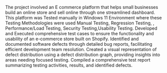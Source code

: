 The project involved an E commerce platform that helps small businesses build an online store and
sell online through one streamlined dashboard.
This platform was Tested manually in Windows 11 Environment where these Testing Methodologies
were used Manual Testing, Regression Testing, , Performance/Load Testing, Security
Testing,Usability Testing.
Developed and Executed comprehensive test cases to ensure the functionality and usability of an
e-commerce store built on Shopify.
Identified and documented software defects through detailed bug reports, facilitating efficient
development team resolution.
Created a visual representation of defect distribution using a defect distribution graph, providing
insights into areas needing focused testing. Compiled a comprehensive test report summarizing
testing activities, results, and identified defects.
